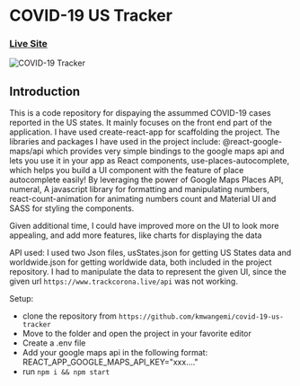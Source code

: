 # COVID-19 US Tracker

### [Live Site](https://covid19statswebsite.netlify.com/)

![COVID-19 Tracker](http://public/covid-img.png)

## Introduction
This is a code repository for dispaying the assummed COVID-19 cases reported in the US states. It mainly focuses on the front end part of the application. I have used create-react-app for scaffolding the project. The libraries and packages I have used in the project include: @react-google-maps/api which provides very simple bindings to the google maps api and lets you use it in your app as React components, use-places-autocomplete, which helps you build a UI component with the feature of place autocomplete easily! By leveraging the power of Google Maps Places API, numeral, A javascript library for formatting and manipulating numbers, react-count-animation for animating numbers count and Material UI and SASS for styling the components.

Given additional time, I could have improved more on the UI to look more appealing, and add more features, like charts for displaying the data

API used: I used two Json files, usStates.json for getting US States data and worldwide.json for getting worldwide data, both included in the project repository. I had to manipulate the data to represent the given UI, since the given url `https://www.trackcorona.live/api` was not working.

Setup:
- clone the repository from `https://github.com/kmwangemi/covid-19-us-tracker`
- Move to the folder and open the project in your favorite editor
- Create a .env file 
- Add your google maps api in the following format: REACT_APP_GOOGLE_MAPS_API_KEY="xxx...."
- run ```npm i && npm start```
